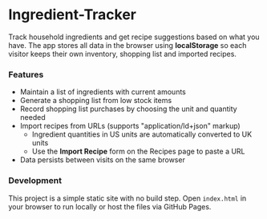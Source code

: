 # Ingredient-Tracker

Track household ingredients and get recipe suggestions based on what you have.
The app stores all data in the browser using **localStorage** so each visitor keeps their own inventory, shopping list and imported recipes.

### Features

- Maintain a list of ingredients with current amounts
- Generate a shopping list from low stock items
- Record shopping list purchases by choosing the unit and quantity needed
- Import recipes from URLs (supports "application/ld+json" markup)
  - Ingredient quantities in US units are automatically converted to UK units
  - Use the **Import Recipe** form on the Recipes page to paste a URL
- Data persists between visits on the same browser

### Development

This project is a simple static site with no build step. Open `index.html` in your browser to run locally or host the files via GitHub Pages.

